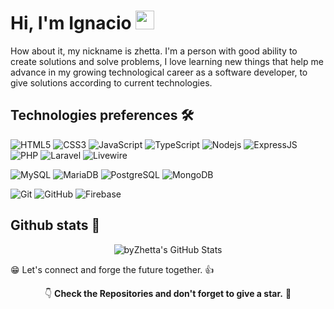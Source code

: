 
# Hi, I'm Ignacio <img alt="wave" src="https://raw.githubusercontent.com/MartinHeinz/MartinHeinz/master/wave.gif" width="30px">

How about it, my nickname is zhetta. I'm a person with good ability to create solutions and solve problems, I love learning new things that help me advance in my growing technological career as a software developer, to give solutions according to current technologies.

## Technologies preferences 🛠️

![HTML5](https://img.shields.io/badge/-HTML5-%23E44D27?style=flat&logo=html5&logoColor=ffffff)
![CSS3](https://img.shields.io/badge/-CSS3-%231572B6?style=flat&logo=css3)
![JavaScript](https://img.shields.io/badge/-JavaScript-yellow?style=flat&logo=javascript&logoColor=ffffff)
![TypeScript](https://img.shields.io/badge/-TypeScript-blue?style=flat&logo=typescript&logoColor=ffffff)
![Nodejs](https://img.shields.io/badge/-Nodejs-4db33d?style=flat&logo=Node.js&logoColor=ffffff)
![ExpressJS](https://img.shields.io/badge/-ExpressJS-black?style=flat&logo=express)
![PHP](https://img.shields.io/badge/-PHP-blueviolet?style=flat&logo=php&logoColor=ffffff)
![Laravel](https://img.shields.io/badge/-Laravel-F9322C?style=flat&logo=laravel&logoColor=ffffff)
![Livewire](https://img.shields.io/badge/-Livewire-4E56A6?style=flat&logo=livewire)

![MySQL](https://img.shields.io/badge/-MySQL-ffffff?style=flat&logo=mysql&logoColor=007597)
![MariaDB](https://img.shields.io/badge/-MariaDB-ffffff?style=flat&logo=mariadb&logoColor=C0765A)
![PostgreSQL](https://img.shields.io/badge/-PostgreSQL-ffffff?style=flat&logo=postgresql&logoColor=336791)
![MongoDB](https://img.shields.io/badge/-MongoDB-ffffff?style=flat&logo=mongodb&logoColor=00ED64)

![Git](https://img.shields.io/badge/-Git-181717?style=flat&logo=git)
![GitHub](https://img.shields.io/badge/-GitHub-181717?style=flat&logo=github)
![Firebase](https://img.shields.io/badge/-Firebase-181717?style=flat&logo=firebase)

## Github stats 📌

<div align="center">

![byZhetta's GitHub Stats](https://github-readme-stats.vercel.app/api?username=byZhetta&show_icons=true&line_height=27&count_private=true&&theme=highcontrast)

</div>

😁 Let's connect and forge the future together. 👍

<div align="center">
👇 <strong>Check the Repositories and don't forget to give a star.</strong> 🌟
</div>
